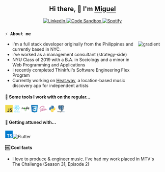 

<h2 align="center">Hi there, 👋  I'm <a href="https://miguel-lorenzo.dev">Miguel</a></h2></span>
<p align="center">
  <a href="https://www.linkedin.com/in/jml123/" target="_blank">
    <img src="https://img.shields.io/static/v1?labelColor=0e76a8&label=Linkedin&message=@jml123&color=0e76a8&style=plastic&logo=linkedin" alt="LinkedIn">
  </a>
  <a href="https://codesandbox.io/u/jml0123" target="_blank">
    <img src="https://img.shields.io/static/v1?labelColor=black&label=CodeSandbox&message=@jml0123&color=black&style=plastic&logo=codesandbox" alt="Code Sandbox">
  </a>
  <a href="https://open.spotify.com/user/jmlorenzo96" target="_blank">
    <img src="https://img.shields.io/static/v1?labelColor=white&label=Spotify&message=Tunes&color=1DB954&style=plastic&logo=spotify" alt="Spotify">
  </a>
</p>


### `⚡ About me`
<img align="right" src="https://media.giphy.com/media/3q3SUqPnxZGQpMNcjc/giphy.gif" alt="gradient" height="150px" width="auto"> 

- I'm a full stack developer originally from the Philippines and currently based in NYC. 
- I've worked as a management consultant (strategy-side)
- NYU Class of 2019 with a B.A. in Sociology and a minor in Web Programming and Applications
- I recently completed Thinkful's Software Engineering Flex Program
- Currently working on <a href="https://heatwav.co">Heat.wav</a>, a location-based music discovery app for independent artists

#### 🧰 Some tools I work with on the regular...
<img src="https://raw.githubusercontent.com/devicons/devicon/master/icons/javascript/javascript-original.svg" alt="JavaScript" height="25px" width="auto"><img src="https://raw.githubusercontent.com/devicons/devicon/master/icons/react/react-original-wordmark.svg" alt="React.js" height="25px" width="auto">
<img src="https://raw.githubusercontent.com/devicons/devicon/master/icons/nodejs/nodejs-original-wordmark.svg" alt="Node.js" height="25px" width="auto">
<img src="https://raw.githubusercontent.com/devicons/devicon/master/icons/css3/css3-original.svg" alt="CSS" height="25px" width="auto">
<img src="https://raw.githubusercontent.com/devicons/devicon/master/icons/sass/sass-original.svg" alt="SCSS" height="25px" width="auto">
<img src="https://raw.githubusercontent.com/devicons/devicon/master/icons/python/python-original.svg" alt="Python" height="25px" width="auto">
<img src="https://raw.githubusercontent.com/devicons/devicon/master/icons/postgresql/postgresql-original-wordmark.svg" alt="PostgreSQL" height="25px" width="auto">



#### 🌱 Getting attuned with...
<img src="https://raw.githubusercontent.com/devicons/devicon/master/icons/typescript/typescript-original.svg" alt="Typescript" height="25px" width="auto"><img src="https://meterpreter.org/wp-content/uploads/2018/09/flutter.png" alt="Flutter" height="25px" width="auto">

#### 🆒 Cool facts
- I love to produce & engineer music. I've had my work placed in MTV's The Challenge (Season 31, Episode 2)

